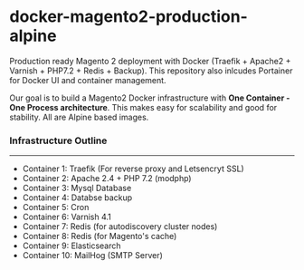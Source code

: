 # docker-magento2-production-alpine
Production ready Magento 2 deployment with Docker (Traefik + Apache2 +  Varnish + PHP7.2 + Redis + Backup).
This repository also inlcudes Portainer for Docker UI and container management.

Our goal is to build a Magento2 Docker infrastructure with <strong>One Container - One Process architecture</strong>. This makes easy for scalability and good for stability. All are Alpine based images.

<h3>Infrastructure Outline</h3>
<hr>
<ul>
 <li>Container 1: Traefik (For reverse proxy and Letsencryt SSL)</li>
 <li>Container 2: Apache 2.4 + PHP 7.2 (modphp)</li>
 <li>Container 3: Mysql Database</li>
 <li>Container 4: Databse backup</li>
 <li>Container 5: Cron</li>
 <li>Container 6: Varnish 4.1</li>
 <li>Container 7: Redis (for autodiscovery cluster nodes)</li>
 <li>Container 8: Redis (for Magento's cache) </li>
 <li>Container 9: Elasticsearch</li>
 <li>Container 10: MailHog (SMTP Server)</li>
</ul>
